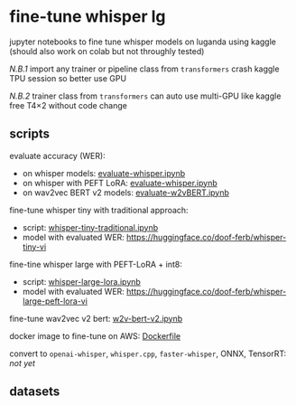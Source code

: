 # fine-tune whisper lg

jupyter notebooks to fine tune whisper models on luganda using kaggle (should also work on colab but not throughly tested)

*N.B.1* import any trainer or pipeline class from `transformers` crash kaggle TPU session so better use GPU

*N.B.2* trainer class from `transformers` can auto use multi-GPU like kaggle free T4×2 without code change

## scripts

evaluate accuracy (WER):
- on whisper models: [evaluate-whisper.ipynb](eval/evaluate-whisper.ipynb)
- on whisper with PEFT LoRA: [evaluate-whisper.ipynb](eval/evaluate-whisper-lora.ipynb)
- on wav2vec BERT v2 models: [evaluate-w2vBERT.ipynb](eval/evaluate-w2vBERT.ipynb)

fine-tune whisper tiny with traditional approach:
- script: [whisper-tiny-traditional.ipynb](train/whisper-tiny-traditional.ipynb)
- model with evaluated WER: https://huggingface.co/doof-ferb/whisper-tiny-vi

fine-tine whisper large with PEFT-LoRA + int8:
- script: [whisper-large-lora.ipynb](train/whisper-large-lora.ipynb)
- model with evaluated WER: https://huggingface.co/doof-ferb/whisper-large-peft-lora-vi

fine-tune wav2vec v2 bert: [w2v-bert-v2.ipynb](train/w2v-bert-v2.ipynb)

docker image to fine-tune on AWS: [Dockerfile](docker/Dockerfile)

convert to `openai-whisper`, `whisper.cpp`, `faster-whisper`, ONNX, TensorRT: *not yet*

## datasets
